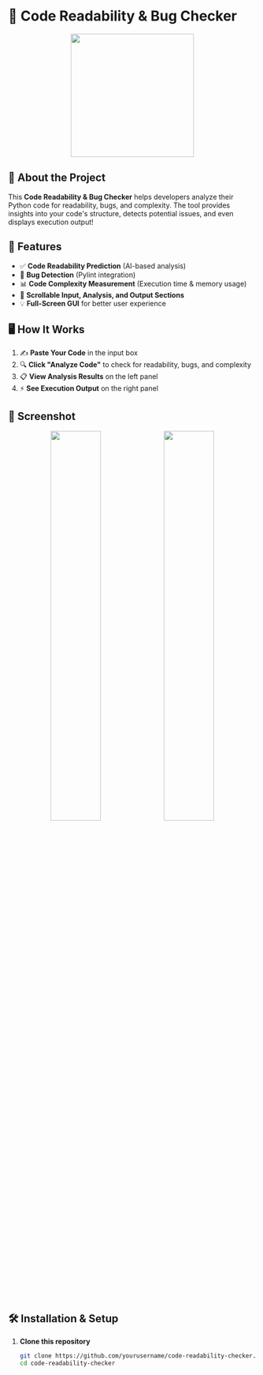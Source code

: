 # 🚀 Code Readability & Bug Checker

<div align="center">
<img src="https://media0.giphy.com/media/v1.Y2lkPTc5MGI3NjExb3NiZzk3Y2R2Z2R3cmg2bzk3ZGhydTBtaDYybXRyYWk0dXN2d3lxZiZlcD12MV9pbnRlcm5hbF9naWZfYnlfaWQmY3Q9Zw/VbnUQpnihPSIgIXuZv/giphy.gif" width="250px">
</div>

## 🌟 About the Project
This **Code Readability & Bug Checker** helps developers analyze their Python code for readability, bugs, and complexity. The tool provides insights into your code's structure, detects potential issues, and even displays execution output!

## 🎯 Features
- ✅ **Code Readability Prediction** (AI-based analysis)
- 🐛 **Bug Detection** (Pylint integration)
- 📊 **Code Complexity Measurement** (Execution time & memory usage)
- 📜 **Scrollable Input, Analysis, and Output Sections**
- 💡 **Full-Screen GUI** for better user experience

## 🖥️ How It Works
1. ✍️ **Paste Your Code** in the input box
2. 🔍 **Click \"Analyze Code\"** to check for readability, bugs, and complexity
3. 📋 **View Analysis Results** on the left panel
4. ⚡ **See Execution Output** on the right panel

## 📸 Screenshot

<p align="center">
  <img src="https://github.com/user-attachments/assets/cd9dd711-ca33-4158-aae0-b58d5c653baf" width="45%">
  <img src="https://github.com/user-attachments/assets/c3d6edc4-4d93-4226-8945-16d9f71cf02c" width="45%">
</p>

## 🛠️ Installation & Setup
1. **Clone this repository**
   ```bash
   git clone https://github.com/yourusername/code-readability-checker.git
   cd code-readability-checker
